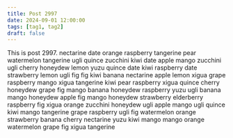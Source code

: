 ```yaml
---
title: Post 2997
date: 2024-09-01 12:00:00
tags: [tag1, tag2]
draft: false
---
```

This is post 2997.
nectarine
date
orange
raspberry
tangerine
pear
watermelon
tangerine
ugli
quince
zucchini
kiwi
date
apple
mango
zucchini
ugli
cherry
honeydew
lemon
yuzu
quince
date
kiwi
raspberry
date
strawberry
lemon
ugli
fig
fig
kiwi
banana
nectarine
apple
lemon
xigua
grape
raspberry
mango
xigua
tangerine
kiwi
pear
raspberry
xigua
quince
cherry
honeydew
grape
fig
mango
banana
honeydew
raspberry
yuzu
ugli
banana
mango
honeydew
apple
fig
mango
honeydew
strawberry
elderberry
raspberry
fig
xigua
orange
zucchini
honeydew
ugli
apple
mango
ugli
quince
kiwi
mango
tangerine
grape
raspberry
ugli
fig
watermelon
orange
strawberry
banana
cherry
nectarine
yuzu
kiwi
mango
mango
orange
watermelon
grape
fig
xigua
tangerine
